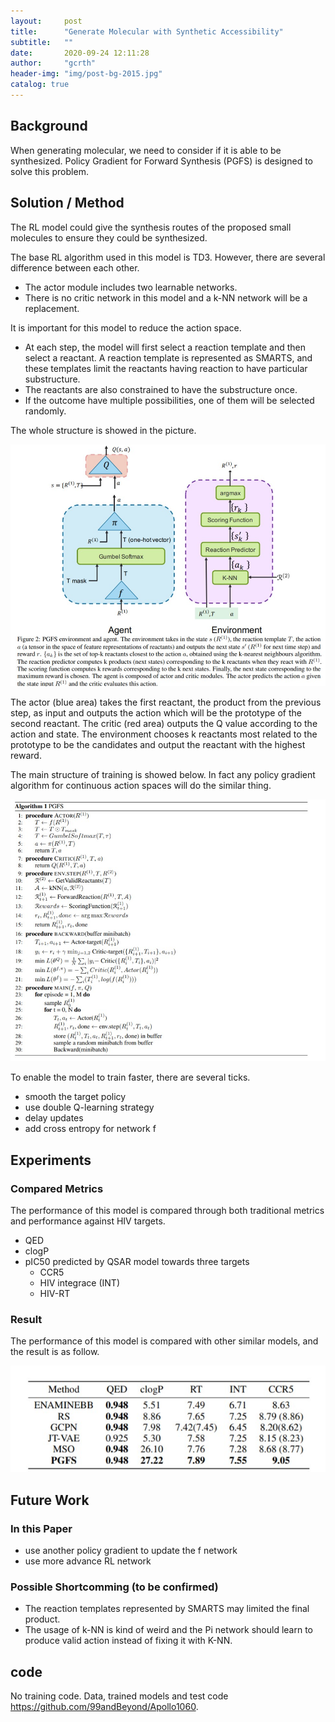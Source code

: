 ```yaml
---
layout:     post
title:      "Generate Molecular with Synthetic Accessibility"
subtitle:   ""
date:       2020-09-24 12:11:28
author:     "gcrth"
header-img: "img/post-bg-2015.jpg"
catalog: true
---
```


## Background

When generating molecular, we need to consider if it is able to be synthesized. Policy Gradient for Forward Synthesis (PGFS) is designed to solve this problem.

## Solution / Method

The RL model could give the synthesis routes of the proposed small molecules to ensure they could be synthesized.

The base RL algorithm used in this model is TD3. However, there are several difference between each other.

* The actor module includes two learnable networks. 
* There is no critic network in this model and a k-NN network will be a replacement.

It is important for this model to reduce the action space. 

* At each step, the model will first select a reaction template and then select a reactant. A reaction template is represented as SMARTS, and these templates limit the reactants having reaction to have particular substructure. 
* The reactants are also constrained to have the substructure once. 
* If the outcome have multiple possibilities, one of them will be selected randomly.

The whole structure is showed in the picture. 

![model structure](../img/in-post/2020-09-24-Generate%20Molecular%20with%20Synthetic%20Accessibility/Screenshot%202020-09-25%20121825.jpg)

The actor (blue area) takes the first reactant, the product from the previous step, as input and outputs the action which will be the prototype of the second reactant. The critic (red area) outputs the Q value according to the action and state. The environment chooses k reactants most related to the prototype to be the candidates and output the reactant with the highest reward.

The main structure of training is showed below. In fact any policy gradient algorithm for continuous action spaces will do the similar thing.

![training steps](../img/in-post/2020-09-24-Generate%20Molecular%20with%20Synthetic%20Accessibility/Screenshot%202020-09-25%20124751.jpg)

To enable the model to train faster, there are several ticks.

* smooth the target policy
* use double Q-learning strategy
* delay updates
* add cross entropy for network f

## Experiments

### Compared Metrics

The performance of this model is compared through both traditional metrics and performance against HIV targets.

* QED
* clogP
* pIC50 predicted by QSAR model towards three targets
  * CCR5
  * HIV integrace (INT)
  * HIV-RT 

### Result

The performance of this model is compared with other similar models, and the result is as follow.

![result](../img/in-post/2020-09-24-Generate%20Molecular%20with%20Synthetic%20Accessibility/Screenshot%202020-09-25%20170221.jpg)

## Future Work

### In this Paper

* use another policy gradient to update the f network 
* use more advance RL network

### Possible Shortcomming (to be confirmed)

* The reaction templates represented by SMARTS may limited the final product.
* The usage of k-NN is kind of weird and the Pi network should learn to produce valid action instead of fixing it with K-NN.

## code

No training code. Data, trained models and test code <https://github.com/99andBeyond/Apollo1060>.